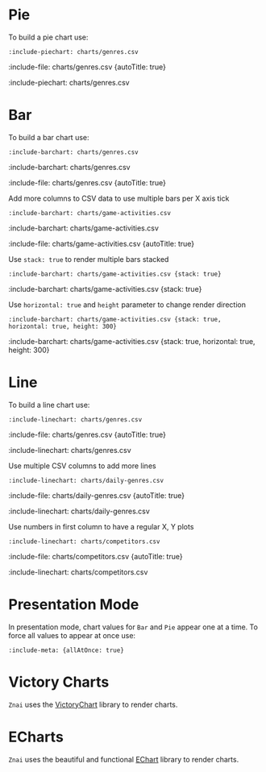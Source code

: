 # Pie

To build a pie chart use:

    :include-piechart: charts/genres.csv

:include-file: charts/genres.csv {autoTitle: true}

:include-piechart: charts/genres.csv

# Bar

To build a bar chart use:

    :include-barchart: charts/genres.csv

:include-barchart: charts/genres.csv

:include-file: charts/genres.csv {autoTitle: true}

Add more columns to CSV data to use multiple bars per X axis tick

    :include-barchart: charts/game-activities.csv

:include-barchart: charts/game-activities.csv

:include-file: charts/game-activities.csv {autoTitle: true} 

Use `stack: true` to render multiple bars stacked

    :include-barchart: charts/game-activities.csv {stack: true}

:include-barchart: charts/game-activities.csv {stack: true}

Use `horizontal: true` and `height` parameter to change render direction

    :include-barchart: charts/game-activities.csv {stack: true, horizontal: true, height: 300}

:include-barchart: charts/game-activities.csv {stack: true, horizontal: true, height: 300}

# Line

To build a line chart use:

    :include-linechart: charts/genres.csv

:include-file: charts/genres.csv {autoTitle: true}

:include-linechart: charts/genres.csv

Use multiple CSV columns to add more lines

    :include-linechart: charts/daily-genres.csv

:include-file: charts/daily-genres.csv {autoTitle: true}

:include-linechart: charts/daily-genres.csv

Use numbers in first column to have a regular X, Y plots

    :include-linechart: charts/competitors.csv

:include-file: charts/competitors.csv {autoTitle: true}

:include-linechart: charts/competitors.csv


# Presentation Mode

In presentation mode, chart values for `Bar` and `Pie` appear one at a time.
To force all values to appear at once use:

    :include-meta: {allAtOnce: true}

# Victory Charts

`Znai` uses the [VictoryChart](https://github.com/FormidableLabs/victory-chart) library to render charts.

# ECharts

`Znai` uses the beautiful and functional [EChart](https://echarts.apache.org/) library to render charts.
